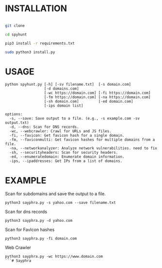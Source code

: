 
# INSTALLATION

```bash

git clone

cd spyhunt

pip3 install -r requirements.txt

sudo python3 install.py

```

# USAGE 

```
python spyhunt.py [-h] [-sv filename.txt]  [-s domain.com]
                  [-d domains.com]
                  [-wc https://domain.com] [-fi https://domain.com]
                  [-fm https://domain.com] [-na https://domain.com]
                  [-sh domain.com]         [-ed domain.com]
                  [-ips domain list]

options:
  -s, --save: Save output to a file. (e.g., -s example.com -sv output.txt)
  -d, --dns: Scan for DNS records.
  -wc, --webcrawler: Crawl for URLs and JS files.
  -fi, --favicon: Get favicon hash for a single domain.
  -fm, --faviconmulti: Get favicon hashes for multiple domains from a file.
  -na, --networkanalyzer: Analyze network vulnerabilities. need to fix
  -sh, --securityheaders: Scan for security headers.
  -ed, --enumeratedomain: Enumerate domain information.
  -ips, --ipaddresses: Get IPs from a list of domains.                      
```

# EXAMPLE
Scan for subdomains and save the output to a file.
```
python3 sayphra.py -s yahoo.com --save filename.txt
```
Scan for dns records
```
python3 sayphra.py -d yahoo.com
```
Scan for FavIcon hashes
```
python3 sayphra.py -fi domain.com
```
Web Crawler
```
python3 sayphra.py -wc https://www.domain.com
```# Sayphra
